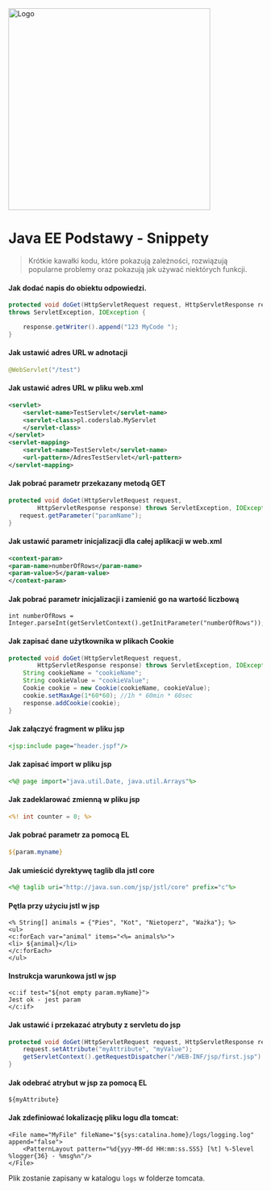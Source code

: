 <img alt="Logo" src="http://coderslab.pl/svg/logo-coderslab.svg" width="400">

# Java EE Podstawy - Snippety
> Krótkie kawałki kodu, które pokazują zależności, rozwiązują popularne problemy oraz pokazują jak używać niektórych funkcji.

#### Jak dodać napis do obiektu odpowiedzi.

```java
protected void doGet(HttpServletRequest request, HttpServletResponse response)
throws ServletException, IOException {

	response.getWriter().append("123 MyCode ");
}
```

#### Jak ustawić adres URL w adnotacji
```java
@WebServlet("/test")
```

#### Jak ustawić adres URL w pliku web.xml

```xml
<servlet>
    <servlet-name>TestServlet</servlet-name>
    <servlet-class>pl.coderslab.MyServlet
    </servlet-class>
</servlet>
<servlet-mapping>
    <servlet-name>TestServlet</servlet-name>
    <url-pattern>/AdresTestServlet</url-pattern>
</servlet-mapping>
```
#### Jak pobrać parametr przekazany metodą GET


```java
protected void doGet(HttpServletRequest request,
        HttpServletResponse response) throws ServletException, IOException {
   request.getParameter("paramName");
}
```

#### Jak ustawić parametr inicjalizacji dla całej aplikacji w web.xml
```xml
<context-param>
<param-name>numberOfRows</param-name>
<param-value>5</param-value>
</context-param>

```
#### Jak pobrać parametr inicjalizacji i zamienić go na wartość liczbową
````
int numberOfRows = Integer.parseInt(getServletContext().getInitParameter("numberOfRows"));

````

#### Jak zapisać dane użytkownika w plikach Cookie


```java
protected void doGet(HttpServletRequest request,
        HttpServletResponse response) throws ServletException, IOException {  
    String cookieName = "cookieName";
    String cookieValue = "cookieValue";
    Cookie cookie = new Cookie(cookieName, cookieValue);
    cookie.setMaxAge(1*60*60); //1h * 60min * 60sec
    response.addCookie(cookie);
}
```

#### Jak załączyć fragment w pliku jsp

```jsp
<jsp:include page="header.jspf"/>
```

#### Jak zapisać import w pliku jsp

```jsp
<%@ page import="java.util.Date, java.util.Arrays"%>
```
#### Jak zadeklarować zmienną w pliku jsp

```jsp
<%! int counter = 0; %>
```


#### Jak pobrać parametr za pomocą EL
```jsp
${param.myname}
```
#### Jak umieścić dyrektywę taglib dla jstl core
```jsp
<%@ taglib uri="http://java.sun.com/jsp/jstl/core" prefix="c"%>
```
#### Pętla przy użyciu jstl w jsp
```
<% String[] animals = {"Pies", "Kot", "Nietoperz", "Ważka"}; %>
<ul>
<c:forEach var="animal" items="<%= animals%>">
<li> ${animal}</li>
</c:forEach>
</ul>
```

#### Instrukcja warunkowa jstl w jsp
```
<c:if test="${not empty param.myName}">
Jest ok - jest param
</c:if>
```

#### Jak ustawić i przekazać atrybuty z servletu do jsp
```java
protected void doGet(HttpServletRequest request, HttpServletResponse response) throws ServletException, IOException {
    request.setAttribute("myAttribute", "myValue");
    getServletContext().getRequestDispatcher("/WEB-INF/jsp/first.jsp").forward(request, response);
}
```
#### Jak odebrać atrybut w jsp za pomocą EL
```
${myAttribute}
```
#### Jak zdefiniować lokalizację pliku logu dla tomcat:
```
<File name="MyFile" fileName="${sys:catalina.home}/logs/logging.log"  append="false">
    <PatternLayout pattern="%d{yyy-MM-dd HH:mm:ss.SSS} [%t] %-5level %logger{36} - %msg%n"/>
</File>
```
Plik zostanie zapisany w katalogu `logs` w folderze tomcata.
